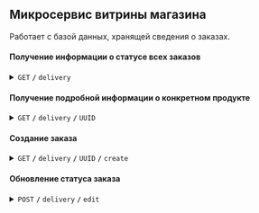 ## Микросервис витрины магазина

Работает с базой данных, хранящей сведения о заказах.

#### Получение информации о статусе всех заказов

<details>
 <summary><code>GET</code> <code><b>/</b></code> <code>delivery</code></summary>

##### Example output

```json
{
    "orders": {
      "8d7b317b-db39-4751-b0a4-8efeafc0cacd": "created",
      "5acbbf8a-fec9-48d1-b326-08c71ff64b59": "delivery",
      ...
    },
    "service": "delivery"
}
```

</details>

#### Получение подробной информации о конкретном продукте

<details>
 <summary><code>GET</code> <code><b>/</b></code> <code>delivery</code> <code><b>/</b></code> <code>UUID</code></summary>

##### Parameters

> | name | type     | data type | example                                  | description                 |
> |------|----------|-----------|------------------------------------------|-----------------------------|
> | UUID | required | string    | `0d39d5a6-ca6d-4ef2-b477-621e1b37e526`   | Version 4 UUID              |


##### Example output

```json
{
  "order": {
    "uuid": "0d39d5a6-ca6d-4ef2-b477-621e1b37e526",
    "order_status": "created",
    "created_at": "2024-04-12T22:00:46.464337Z",
    "updated_at": "2024-04-12T22:00:46.464337Z"
  },
  "service": "delivery"
}
```

</details>

#### Создание заказа

<details>
 <summary><code>GET</code> <code><b>/</b></code> <code>delivery</code> <code><b>/</b></code> <code>UUID</code> <code><b>/</b></code> <code>create</code> </summary>

##### Parameters

> | name | type     | data type | example                                  | description                 |
> |------|----------|-----------|------------------------------------------|-----------------------------|
> | UUID | required | string    | `0d39d5a6-ca6d-4ef2-b477-621e1b37e526`   | Version 4 UUID              |


##### Example output

```json
{
  "order": {
    "uuid": "0d39d5a6-ca6d-4ef2-b477-621e1b37e526",
    "order_status": "created",
    "created_at": "2024-04-12T22:00:46.464337Z",
    "updated_at": "2024-04-12T22:00:46.464337Z"
  },
  "service": "delivery"
}
```

</details>

#### Обновление статуса заказа

<details>
 <summary><code>POST</code> <code><b>/</b></code> <code>delivery</code> <code><b>/</b></code> <code>edit</code></summary>

##### Parameters

> | name | type     | data type | example                                  | description                 |
> |------|----------|-----------|------------------------------------------|-----------------------------|
> | UUID | required | string    | `0d39d5a6-ca6d-4ef2-b477-621e1b37e526`   | Version 4 UUID              |
> | Status | optional | string    | `await`   | Status of order              |



##### Example output

```json
{
  "order": {
    "uuid": "0d39d5a6-ca6d-4ef2-b477-621e1b37e526",
    "order_status": "created",
    "created_at": "2024-04-12T22:00:46.464337Z",
    "updated_at": "2024-04-12T22:21:21.32669Z"
  },
  "service": "delivery"
}
```

</details>